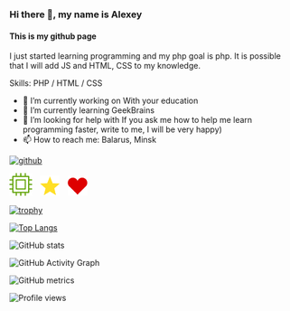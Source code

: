 ### Hi there 👋, my name is Alexey
#### This is my github page
I just started learning programming and my php goal is php. It is possible that I will add JS and HTML, CSS to my knowledge.

Skills: PHP / HTML / CSS

- 🔭 I’m currently working on With your education 
- 🌱 I’m currently learning GeekBrains 
- 🤔 I’m looking for help with If you ask me how to help me learn programming faster, write to me, I will be very happy) 
- 📫 How to reach me: Balarus, Minsk 


[<img src='https://cdn.jsdelivr.net/npm/simple-icons@3.0.1/icons/github.svg' alt='github' height='40'>](https://github.com/AlexseyBY)  

<a href='https://docs.github.com/en/developers'><img src='https://raw.githubusercontent.com/acervenky/animated-github-badges/master/assets/devbadge.gif' width='40' height='40'></a> <a href='https://stars.github.com/'><img src='https://raw.githubusercontent.com/acervenky/animated-github-badges/master/assets/starbadge.gif' width='35' height='35'></a> <a href='https://docs.github.com/en/github/supporting-the-open-source-community-with-github-sponsors'><img src='https://raw.githubusercontent.com/acervenky/animated-github-badges/master/assets/sponsorbadge.gif' width='35' height='35'></a> 

[![trophy](https://github-profile-trophy.vercel.app/?username=AlexseyBY)](https://github.com/ryo-ma/github-profile-trophy)

[![Top Langs](https://github-readme-stats.vercel.app/api/top-langs/?username=AlexseyBY)](https://github.com/anuraghazra/github-readme-stats)

![GitHub stats](https://github-readme-stats.vercel.app/api?username=AlexseyBY&show_icons=true)  

![GitHub Activity Graph](https://activity-graph.herokuapp.com/graph?username=AlexseyBY)  

![GitHub metrics](https://metrics.lecoq.io/AlexseyBY)  

![Profile views](https://gpvc.arturio.dev/AlexseyBY)  
